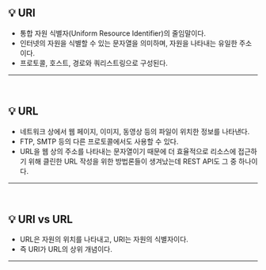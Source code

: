 ## 💡 URI
- 통합 자원 식별자(Uniform Resource Identifier)의 줄임말이다.
- 인터넷의 자원을 식별할 수 있는 문자열을 의미하며, 자원을 나타내는 유일한 주소이다.
- 프로토콜, 호스트, 경로와 쿼리스트링으로 구성된다.

-----
</br>

## 💡 URL
- 네트워크 상에서 웹 페이지, 이미지, 동영상 등의 파일이 위치한 정보를 나타낸다.
- FTP, SMTP 등의 다른 프로토콜에서도 사용할 수 있다.
- URL을 웹 상의 주소를 나타내는 문자열이기 때문에 더 효율적으로 리소스에 접근하기 위해 클린한 URL 작성을 위한 방법론들이 생겨났는데 REST API도 그 중 하나이다.

-----
</br>


## 💡 URI vs URL
- URL은 자원의 위치를 나타내고, URI는 자원의 식별자이다.
- 즉 URI가 URL의 상위 개념이다.

-----
</br>
